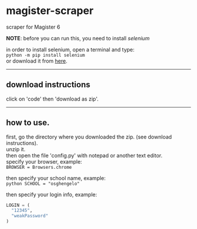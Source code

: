 # magister-scraper
scraper for Magister 6

**NOTE**: before you can run this, you need to install *selenium*

in order to install selenium, open a terminal and type:  
`python -m pip install selenium`  
or download it from [here](https://pypi.org/project/selenium/).  


---
## download instructions  
click on 'code' then 'download as zip'.  

---
## how to use.  
first, go the directory where you downloaded the zip. (see download instructions).  
unzip it.  
then open the file 'config.py' with notepad or another text editor.  
specify your browser, example:    
`BROWSER = Browsers.chrome`  

then specify your school name, example:  
`python SCHOOL = "osghengelo"`  

then specify your login info, example:  
```python
LOGIN = (
  "12345",
  "weakPassword"
)
```
